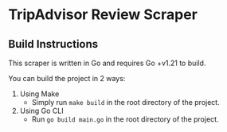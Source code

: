 # TripAdvisor Review Scraper

## Build Instructions

This scraper is written in Go and requires Go +v1.21 to build.

You can build the project in 2 ways:

1. Using Make
   - Simply run `make build` in the root directory of the project.
2. Using Go CLI
   - Run `go build main.go` in the root directory of the project.


